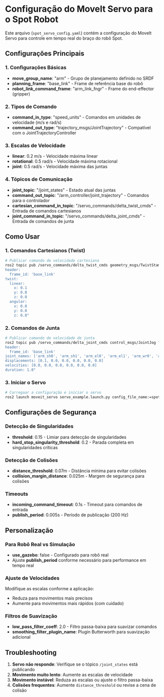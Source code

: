 # Configuração do MoveIt Servo para o Spot Robot

Este arquivo (`spot_servo_config.yaml`) contém a configuração do MoveIt Servo para controle em tempo real do braço do robô Spot.

## Configurações Principais

### 1. Configurações Básicas
- **move_group_name**: "arm" - Grupo de planejamento definido no SRDF
- **planning_frame**: "base_link" - Frame de referência base do robô
- **robot_link_command_frame**: "arm_link_fngr" - Frame do end-effector (gripper)

### 2. Tipos de Comando
- **command_in_type**: "speed_units" - Comandos em unidades de velocidade (m/s e rad/s)
- **command_out_type**: "trajectory_msgs/JointTrajectory" - Compatível com o JointTrajectoryController

### 3. Escalas de Velocidade
- **linear**: 0.2 m/s - Velocidade máxima linear
- **rotational**: 0.5 rad/s - Velocidade máxima rotacional
- **joint**: 0.5 rad/s - Velocidade máxima das juntas

### 4. Tópicos de Comunicação
- **joint_topic**: "/joint_states" - Estado atual das juntas
- **command_out_topic**: "/arm_controller/joint_trajectory" - Comandos para o controlador
- **cartesian_command_in_topic**: "/servo_commands/delta_twist_cmds" - Entrada de comandos cartesianos
- **joint_command_in_topic**: "/servo_commands/delta_joint_cmds" - Entrada de comandos de junta

## Como Usar

### 1. Comandos Cartesianos (Twist)
```bash
# Publicar comando de velocidade cartesiana
ros2 topic pub /servo_commands/delta_twist_cmds geometry_msgs/TwistStamped "
header:
  frame_id: 'base_link'
twist:
  linear:
    x: 0.1
    y: 0.0
    z: 0.0
  angular:
    x: 0.0
    y: 0.0
    z: 0.0"
```

### 2. Comandos de Junta
```bash
# Publicar comando de velocidade de junta
ros2 topic pub /servo_commands/delta_joint_cmds control_msgs/JointJog "
header:
  frame_id: 'base_link'
joint_names: ['arm_sh0', 'arm_sh1', 'arm_el0', 'arm_el1', 'arm_wr0', 'arm_wr1']
displacements: [0.1, 0.0, 0.0, 0.0, 0.0, 0.0]
velocities: [0.0, 0.0, 0.0, 0.0, 0.0, 0.0]
duration: 1.0"
```

### 3. Iniciar o Servo
```bash
# Carregaar a configuração e iniciar o servo
ros2 launch moveit_servo servo_example.launch.py config_file_name:=spot_servo_config.yaml
```

## Configurações de Segurança

### Detecção de Singularidades
- **threshold**: 0.15 - Limiar para detecção de singularidades
- **hard_stop_singularity_threshold**: 0.2 - Parada completa em singularidades críticas

### Detecção de Colisões
- **distance_threshold**: 0.07m - Distância mínima para evitar colisões
- **collision_margin_distance**: 0.025m - Margem de segurança para colisões

### Timeouts
- **incoming_command_timeout**: 0.1s - Timeout para comandos de entrada
- **publish_period**: 0.005s - Período de publicação (200 Hz)

## Personalização

### Para Robô Real vs Simulação
- **use_gazebo**: false - Configurado para robô real
- Ajuste **publish_period** conforme necessário para performance em tempo real

### Ajuste de Velocidades
Modifique as escalas conforme a aplicação:
- Reduza para movimentos mais precisos
- Aumente para movimentos mais rápidos (com cuidado)

### Filtros de Suavização
- **low_pass_filter_coeff**: 2.0 - Filtro passa-baixa para suavizar comandos
- **smoothing_filter_plugin_name**: Plugin Butterworth para suavização adicional

## Troubleshooting

1. **Servo não responde**: Verifique se o tópico `/joint_states` está publicando
2. **Movimento muito lento**: Aumente as escalas de velocidade
3. **Movimento instável**: Reduza as escalas ou ajuste o filtro passa-baixa
4. **Colisões frequentes**: Aumente `distance_threshold` ou revise a cena de colisão
